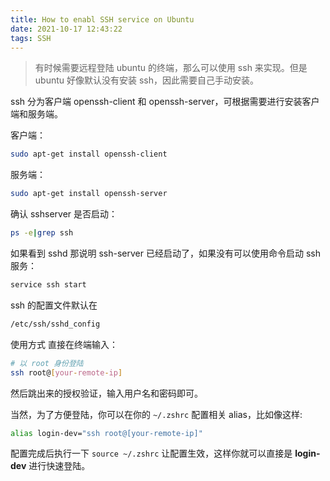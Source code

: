```yaml
---
title: How to enabl SSH service on Ubuntu
date: 2021-10-17 12:43:22
tags: SSH
---
```


> 有时候需要远程登陆 ubuntu 的终端，那么可以使用 ssh 来实现。但是 ubuntu 好像默认没有安装 ssh，因此需要自己手动安装。

ssh 分为客户端 openssh-client 和 openssh-server，可根据需要进行安装客户端和服务端。

客户端：

```bash
sudo apt-get install openssh-client
```

服务端：

```bash
sudo apt-get install openssh-server
```

确认 sshserver 是否启动：

```bash
ps -e|grep ssh
```

如果看到 sshd 那说明 ssh-server 已经启动了，如果没有可以使用命令启动 ssh 服务：

```bash
service ssh start
```

ssh 的配置文件默认在

```bash
/etc/ssh/sshd_config
```

使用方式 直接在终端输入：

```bash  
# 以 root 身份登陆
ssh root@[your-remote-ip]
```

然后跳出来的授权验证，输入用户名和密码即可。

当然，为了方便登陆，你可以在你的 `~/.zshrc` 配置相关 alias，比如像这样:

```bash
alias login-dev="ssh root@[your-remote-ip]"
```

配置完成后执行一下 `source ~/.zshrc` 让配置生效，这样你就可以直接是 **login-dev** 进行快速登陆。
